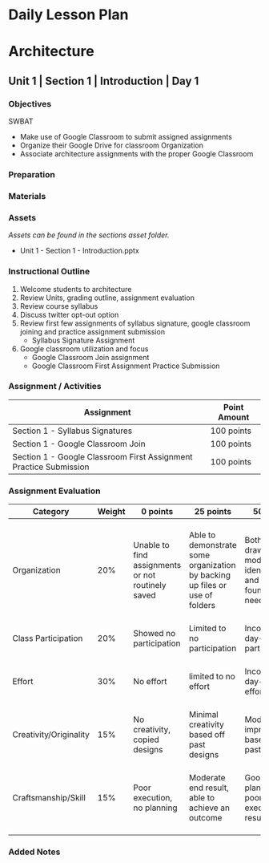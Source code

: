 # Daily Lesson Plan

# Architecture

## Unit 1 | Section 1 | Introduction | Day 1

### Objectives

SWBAT

- Make use of Google Classroom to submit assigned assignments
- Organize their Google Drive for classroom Organization
- Associate architecture assignments with the proper Google Classroom

### Preparation

### Materials

### Assets

*Assets can be found in the sections asset folder.*

- Unit 1 - Section 1 - Introduction.pptx

### Instructional Outline

1. Welcome students to architecture
2. Review Units, grading outline, assignment evaluation
3. Review course syllabus
4. Discuss twitter opt-out option
5. Review first few assignments of syllabus signature, google classroom joining and practice assignment submission
    - Syllabus Signature Assignment
6. Google classroom utilization and focus
    - Google Classroom Join assignment
    - Google Classroom First Assignment Practice Submission

### Assignment / Activities

| Assignment  | Point Amount |
| ------------- | ------------- |
| Section 1 - Syllabus Signatures  | 100 points   |
| Section 1 - Google Classroom Join  | 100 points   |
| Section 1 - Google Classroom First Assignment Practice Submission  | 100 points   |

### Assignment Evaluation

| Category | Weight | 0 points  | 25 points | 50 points | 75 points | 100 points |
| ------------- | ------------- | ------------- | ------------- | ------------- | ------------- | ------------- |
| Organization | 20% | Unable to find assignments or not routinely saved | Able to demonstrate some organization by backing up files or use of folders | Both drawings and models are identifiable and can be found if needed | All drawings are in a folder and models organized by folders in Google Drive | All drawings are in a folder labeled correctly and models organized by folders in Google Drive labeled correctly |
| Class Participation | 20% | Showed no participation | Limited to no participation | Inconsistent day-to-day participation | Participated only when needed  | Engaged daily and actively participated |
| Effort | 30% | No effort | limited to no effort | Inconsistent day-to-day effort | Showed effort only when needed or routinely directed | Continuous day-to-day effort with or without direction |
| Creativity/Originality | 15% | No creativity, copied designs | Minimal creativity based off past designs | Moderate improvements based off past designs | Complete overhaul of past or found designs | Completely new idea/design |
| Craftsmanship/Skill | 15% | Poor execution, no planning | Moderate end result, able to achieve an outcome | Good planning but poorly executed end result | Good planning and good end result although not what had been designed or communicated | Great planning & execution able to achieve what had been designed or communicated |

### Added Notes
